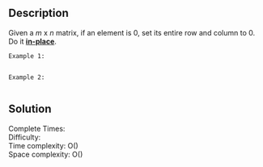 ## Description 

Given a *m* x *n* matrix, if an element is 0, set its entire row and column to 0. Do it [**in-place**](https://en.wikipedia.org/wiki/In-place_algorithm).

````
Example 1:


````
````
Example 2:


````
## Solution
Complete Times:  <br/>
Difficulty:  <br/>
Time complexity: O()<br/>
Space complexity: O()<br/>


